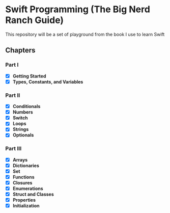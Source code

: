 # Swift Programming (The Big Nerd Ranch Guide)

This repository will be a set of playground from the book I use to learn Swift

## Chapters

### Part I

- [x] **Getting Started**
- [x] **Types, Constants, and Variables**

### Part II

- [x] **Conditionals**
- [x] **Numbers**
- [x] **Switch**
- [x] **Loops**
- [x] **Strings**
- [x] **Optionals**

### Part III

- [x] **Arrays**
- [x] **Dictionaries**
- [x] **Set**
- [x] **Functions**
- [x] **Closures**
- [x] **Enumerations**
- [x] **Struct and Classes**
- [x] **Properties**
- [x] **Initialization**
